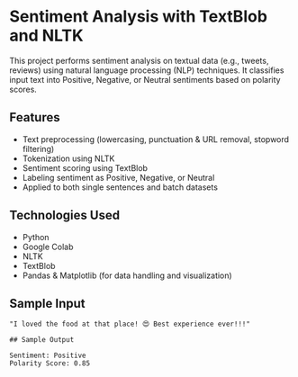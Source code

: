 
# Sentiment Analysis with TextBlob and NLTK

This project performs sentiment analysis on textual data (e.g., tweets, reviews) using natural language processing (NLP) techniques. It classifies input text into Positive, Negative, or Neutral sentiments based on polarity scores.

## Features
- Text preprocessing (lowercasing, punctuation & URL removal, stopword filtering)
- Tokenization using NLTK
- Sentiment scoring using TextBlob
- Labeling sentiment as Positive, Negative, or Neutral
- Applied to both single sentences and batch datasets

## Technologies Used
- Python
- Google Colab
- NLTK
- TextBlob
- Pandas & Matplotlib (for data handling and visualization)

## Sample Input
```text
"I loved the food at that place! 😍 Best experience ever!!!"

## Sample Output

Sentiment: Positive
Polarity Score: 0.85
